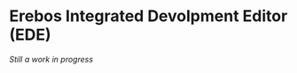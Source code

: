 Erebos Integrated Devolpment Editor (EDE)
=========================================

*Still a work in progress*
